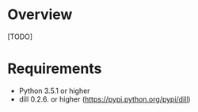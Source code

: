 # Overview

[TODO]

# Requirements
* Python 3.5.1 or higher
* dill 0.2.6. or higher (https://pypi.python.org/pypi/dill)